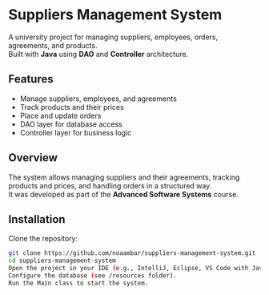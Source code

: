 # Suppliers Management System

A university project for managing suppliers, employees, orders, agreements, and products.  
Built with **Java** using **DAO** and **Controller** architecture.
## Features
- Manage suppliers, employees, and agreements
- Track products and their prices
- Place and update orders
- DAO layer for database access
- Controller layer for business logic
## Overview
The system allows managing suppliers and their agreements, tracking products and prices, 
and handling orders in a structured way.  
It was developed as part of the **Advanced Software Systems** course.
## Installation
Clone the repository:
   ```bash
   git clone https://github.com/noaambar/suppliers-management-system.git
   cd suppliers-management-system
Open the project in your IDE (e.g., IntelliJ, Eclipse, VS Code with Java).
Configure the database (see /resources folder).
Run the Main class to start the system.
